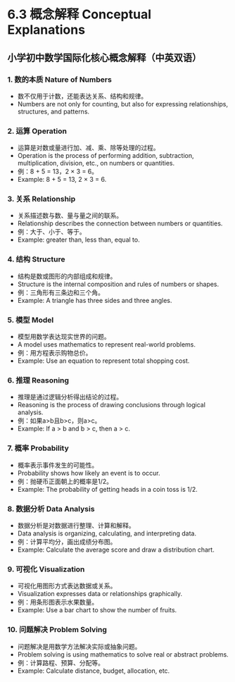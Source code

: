 # 6.3 概念解释 Conceptual Explanations

## 小学初中数学国际化核心概念解释（中英双语）

### 1. 数的本质 Nature of Numbers

- 数不仅用于计数，还能表达关系、结构和规律。
- Numbers are not only for counting, but also for expressing relationships, structures, and patterns.

### 2. 运算 Operation

- 运算是对数或量进行加、减、乘、除等处理的过程。
- Operation is the process of performing addition, subtraction, multiplication, division, etc., on numbers or quantities.
- 例：8 + 5 = 13，2 × 3 = 6。
- Example: 8 + 5 = 13, 2 × 3 = 6.

### 3. 关系 Relationship

- 关系描述数与数、量与量之间的联系。
- Relationship describes the connection between numbers or quantities.
- 例：大于、小于、等于。
- Example: greater than, less than, equal to.

### 4. 结构 Structure

- 结构是数或图形的内部组成和规律。
- Structure is the internal composition and rules of numbers or shapes.
- 例：三角形有三条边和三个角。
- Example: A triangle has three sides and three angles.

### 5. 模型 Model

- 模型用数学表达现实世界的问题。
- A model uses mathematics to represent real-world problems.
- 例：用方程表示购物总价。
- Example: Use an equation to represent total shopping cost.

### 6. 推理 Reasoning

- 推理是通过逻辑分析得出结论的过程。
- Reasoning is the process of drawing conclusions through logical analysis.
- 例：如果a>b且b>c，则a>c。
- Example: If a > b and b > c, then a > c.

### 7. 概率 Probability

- 概率表示事件发生的可能性。
- Probability shows how likely an event is to occur.
- 例：抛硬币正面朝上的概率是1/2。
- Example: The probability of getting heads in a coin toss is 1/2.

### 8. 数据分析 Data Analysis

- 数据分析是对数据进行整理、计算和解释。
- Data analysis is organizing, calculating, and interpreting data.
- 例：计算平均分，画出成绩分布图。
- Example: Calculate the average score and draw a distribution chart.

### 9. 可视化 Visualization

- 可视化用图形方式表达数据或关系。
- Visualization expresses data or relationships graphically.
- 例：用条形图表示水果数量。
- Example: Use a bar chart to show the number of fruits.

### 10. 问题解决 Problem Solving

- 问题解决是用数学方法解决实际或抽象问题。
- Problem solving is using mathematics to solve real or abstract problems.
- 例：计算路程、预算、分配等。
- Example: Calculate distance, budget, allocation, etc.
